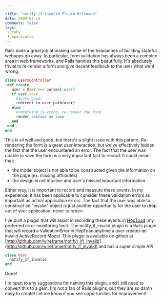 ```yaml
---

title: "notify_if_invalid Plugin Released"
date: 2009-07-13
comments: false
tags:
 - ruby
 - opensource
---
```





Rails does a great job at making some of the headaches of building stateful webapps go away. In particular, form validation has always been a complex area in web frameworks, and Rails handles this beautifully. It's absolutely trivial to re-render a form and give decent feedback to the user what went wrong.

```ruby
class UsersController
 def create
   user = User.new params[:user]
   if user.save
     #looks good!
     redirect_to user_path(user)
   else
     #something is wrong, re-render the form
     render :action => :new
   end
 end
end

```


This is all well and good, but there's a slight issue with this pattern. Re-rendering the form is a great user interaction, but we've effectively hidden the fact that the user encountered an error. The fact that the user was unable to save the form is a very important fact to record. It could mean that:

  - the model object is not able to be constructed given the information on the page (ex: missing attributes)
  - the design is not intuitive and user's missed important information


Either way, it is important to record and measure these events. In my experience, it has been applicable to consider these validation errors as important as actual application errors. The fact that the user was able to construct an "invalid" object is just another opportunity for the user to drop out of your application, never to return.


I've built a plugin that will assist in recording these events in [HopToad](http://hoptoadapp.com/) (my preferred error monitoring tool). The notify\_if\_invalid plugin is a Rails plugin that will record a ValidationError in HopToad anytime a user creates an invalid ActiveRecord Model. This plugin is available on github at [http://github.com/wireframe/notify\_if\_invalid](http://github.com/wireframe/notify_if_invalid) and has a super simple API.

```ruby
class User
  notify_if_invalid
end
```


Done!


I'm open to any suggestions for naming this plugin, and I still need to convert this to a gem. I'm not a fan of Rails plugins, but they are so damn easy to create! Let me know if you see opportunities for improvement!
